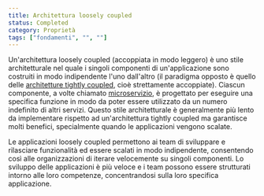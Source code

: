 ```yaml
---
title: Architettura loosely coupled
status: Completed
category: Proprietà
tags: ["fondamenti", "", ""]
---
```


Un'architettura loosely coupled (accoppiata in modo leggero) è uno stile architetturale nel quale i singoli componenti di un'applicazione sono costruiti in modo indipendente l'uno dall'altro (il paradigma opposto è quello delle [architetture tightly coupled](/it/tightly-coupled-architectures/), cioè strettamente accoppiate).
Ciascun componente, a volte chiamato [microservizio](/it/microservices/), è progettato per eseguire una specifica funzione in modo da poter essere utilizzato da un numero indefinito di altri servizi.
Questo stile architetturale è generalmente più lento da implementare rispetto ad un'architettura tightly coupled ma garantisce molti benefici, specialmente quando le applicazioni vengono scalate.

Le applicazioni loosely coupled permettono ai team di sviluppare e rilasciare funzionalità ed essere scalati in modo indipendente, consentendo così alle organizzazioni di iterare velocemente su singoli componenti.
Lo sviluppo delle applicazioni è più veloce e i team possono essere strutturati intorno alle loro competenze, concentrandosi sulla loro specifica applicazione.
